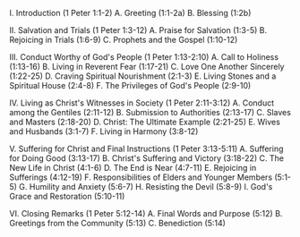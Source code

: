 I. Introduction (1 Peter 1:1-2)
   A. Greeting (1:1-2a)
   B. Blessing (1:2b)

II. Salvation and Trials (1 Peter 1:3-12)
   A. Praise for Salvation (1:3-5)
   B. Rejoicing in Trials (1:6-9)
   C. Prophets and the Gospel (1:10-12)

III. Conduct Worthy of God's People (1 Peter 1:13-2:10)
   A. Call to Holiness (1:13-16)
   B. Living in Reverent Fear (1:17-21)
   C. Love One Another Sincerely (1:22-25)
   D. Craving Spiritual Nourishment (2:1-3)
   E. Living Stones and a Spiritual House (2:4-8)
   F. The Privileges of God's People (2:9-10)

IV. Living as Christ's Witnesses in Society (1 Peter 2:11-3:12)
   A. Conduct among the Gentiles (2:11-12)
   B. Submission to Authorities (2:13-17)
   C. Slaves and Masters (2:18-20)
   D. Christ: The Ultimate Example (2:21-25)
   E. Wives and Husbands (3:1-7)
   F. Living in Harmony (3:8-12)

V. Suffering for Christ and Final Instructions (1 Peter 3:13-5:11)
   A. Suffering for Doing Good (3:13-17)
   B. Christ's Suffering and Victory (3:18-22)
   C. The New Life in Christ (4:1-6)
   D. The End is Near (4:7-11)
   E. Rejoicing in Sufferings (4:12-19)
   F. Responsibilities of Elders and Younger Members (5:1-5)
   G. Humility and Anxiety (5:6-7)
   H. Resisting the Devil (5:8-9)
   I. God's Grace and Restoration (5:10-11)

VI. Closing Remarks (1 Peter 5:12-14)
   A. Final Words and Purpose (5:12)
   B. Greetings from the Community (5:13)
   C. Benediction (5:14)